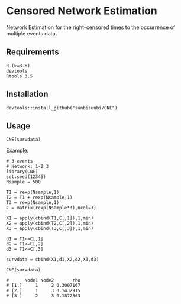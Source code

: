 # Censored Network Estimation

Network Estimation for the right-censored times to the occurrence of multiple events data.

## Requirements

```
R (>=3.6)
devtools
Rtools 3.5
```

## Installation

```
devtools::install_github("sunbisunbi/CNE")
```

## Usage

```
CNE(survdata)
```

Example:

```
# 3 events
# Network: 1-2 3
library(CNE)
set.seed(12345)
Nsample = 500

T1 = rexp(Nsample,1)
T2 = T1 + rexp(Nsample,1)
T3 = rexp(Nsample,1)
C = matrix(rexp(Nsample*3),ncol=3)

X1 = apply(cbind(T1,C[,1]),1,min)
X2 = apply(cbind(T2,C[,2]),1,min)
X3 = apply(cbind(T3,C[,3]),1,min)

d1 = T1<=C[,1]
d2 = T1<=C[,2]
d3 = T1<=C[,3]

survdata = cbind(X1,d1,X2,d2,X3,d3)

CNE(survdata)

#      Node1 Node2       rho                                     
# [1,]     1     2 0.3007167
# [2,]     1     3 0.1432915
# [3,]     2     3 0.1872563

```
